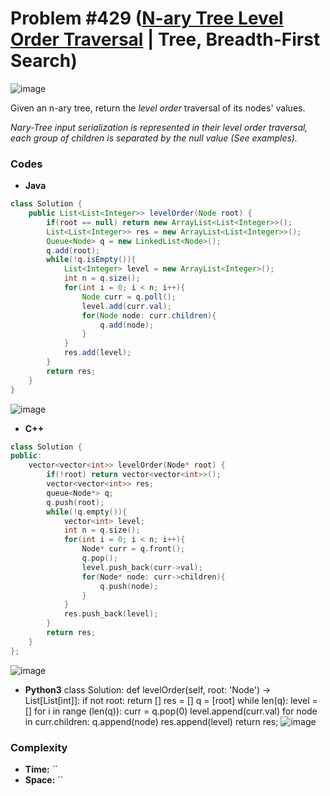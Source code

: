 # Problem #429 ([N-ary Tree Level Order Traversal](https://leetcode.com/problems/n-ary-tree-level-order-traversal/) | Tree, Breadth-First Search)
![image](https://user-images.githubusercontent.com/89616705/188376789-0f09f050-d1cd-42bf-9461-6e28c920316e.png)

Given an n-ary tree, return the *level order* traversal of its nodes' values.

*Nary-Tree input serialization is represented in their level order traversal, each group of children is separated by the null value (See examples).*



### Codes
- **Java**
```java
class Solution {
    public List<List<Integer>> levelOrder(Node root) {
        if(root == null) return new ArrayList<List<Integer>>();
        List<List<Integer>> res = new ArrayList<List<Integer>>();
        Queue<Node> q = new LinkedList<Node>();
        q.add(root);
        while(!q.isEmpty()){
            List<Integer> level = new ArrayList<Integer>();
            int n = q.size();
            for(int i = 0; i < n; i++){
                Node curr = q.poll(); 
                level.add(curr.val);
                for(Node node: curr.children){
                    q.add(node);
                }
            }
            res.add(level);
        }
        return res;
    }
}
```
![image](https://user-images.githubusercontent.com/89616705/188382963-319ff10a-4c49-4744-bd8a-5af21c2cf2f3.png)
<br/>

- **C++**
```cpp
class Solution {
public:
    vector<vector<int>> levelOrder(Node* root) {
        if(!root) return vector<vector<int>>();
        vector<vector<int>> res;
        queue<Node*> q;
        q.push(root);
        while(!q.empty()){
            vector<int> level;
            int n = q.size();
            for(int i = 0; i < n; i++){
                Node* curr = q.front();
                q.pop();
                level.push_back(curr->val);
                for(Node* node: curr->children){
                    q.push(node);
                }
            }
            res.push_back(level);
        }
        return res;
    }
};
```
![image](https://user-images.githubusercontent.com/89616705/188386462-05581f88-9631-4da8-8dbe-f03734e6f66b.png)
<br/>

- **Python3**
class Solution:
    def levelOrder(self, root: 'Node') -> List[List[int]]:
        if not root:
            return []
        res = []
        q = [root]
        while len(q):
            level = []
            for i in range (len(q)):
                curr = q.pop(0)
                level.append(curr.val)
                for node in curr.children:
                    q.append(node)
            res.append(level)
        return res;
![image](https://user-images.githubusercontent.com/89616705/188390906-1eadee98-9ee8-47b5-b49d-65c4aab49e58.png)

### Complexity
- **Time:** ``
- **Space:** ``

